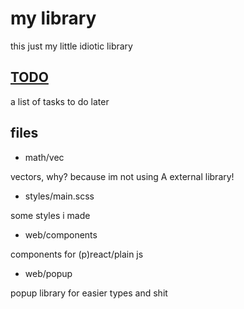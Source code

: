 # my library

this just my little idiotic library

## [TODO](TODO.txt)

a list of tasks to do later

## files

- math/vec

vectors, why? because im not using A external library!

- styles/main.scss

some styles i made

- web/components

components for (p)react/plain js

- web/popup

popup library for easier types and shit
